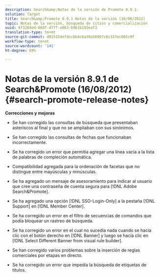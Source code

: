 ```yaml
---
description: Search&amp;Notas de la versión de Promote 8.9.1.
solution: Target
title: Search&amp;Promote 8.9.1 Notas de la versión (16/08/2012)
topic: Notas de la versión, búsqueda de sitios y comercialización
uuid: 6f3284ed-660f-477f-a863-b961b185eaf3
translation-type: tm+mt
source-git-commit: d015154efdccbb4c6a39a56907c0c337ec065c9f
workflow-type: tm+mt
source-wordcount: '141'
ht-degree: 69%

---
```



# Notas de la versión 8.9.1 de Search&amp;Promote (16/08/2012){#search-promote-release-notes}

**Correcciones y mejoras**

* Se han corregido las consultas de búsqueda que presentaban asteriscos al final y que no se ampliaban con sus sinónimos.
* Se han corregido las consultas de fechas que funcionaban incorrectamente.
* Se ha corregido un error que permitía agregar una línea vacía a la lista de palabras de compleción automática.
* Compatibilidad agregada para la ordenación de facetas que no distingue entre mayúsculas y minúsculas.
* Se ha agregado un mensaje de asesoramiento para indicar al usuario que cree una contraseña de cuenta segura para [!DNL Adobe Search&Promote].
* Se ha agregado una opción [!DNL SSO-Login-Only] a la pestaña [!DNL Support] en [!DNL Member Center].

* Se ha corregido un error en el filtro de secuencias de comandos que podía bloquear un rastreo de búsqueda.
* Se ha corregido un error en el cual no sucedía nada cuando se hacía clic con el botón derecho en [!DNL Banner] y luego se hacía clic en [!DNL Select Different Banner from visual rule builder].

* Se han corregido varios problemas sobre la inserción de reglas comerciales por etapas en directo.
* Se ha corregido un error que impedía la búsqueda de etiquetas de títulos.

